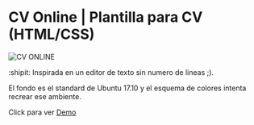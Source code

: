 # CV Online | Plantilla para CV (HTML/CSS)

![CV ONLINE](https://i.imgur.com/8FS5xbL.jpg "Demo")

:shipit: Inspirada en un editor de texto sin numero de lineas ;). 

El fondo es el standard de Ubuntu 17.10 y el esquema de colores intenta recrear ese ambiente.

Click para ver [Demo](https://alphacentauri82.github.io/cvonline/)



